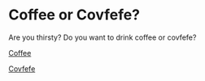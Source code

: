 #  Coffee or Covfefe?
 
 Are you thirsty? Do you want to drink coffee or covfefe?  
 
 [Coffee](../third/coffee.md)
 
 [Covfefe](../third/covfefe.md)